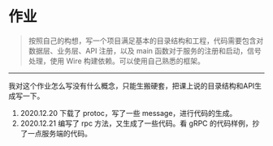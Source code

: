 # 作业

> 按照自己的构想，写一个项目满足基本的目录结构和工程，代码需要包含对数据层、业务层、API 注册，以及 main 函数对于服务的注册和启动，信号处理，使用 Wire 构建依赖。可以使用自己熟悉的框架。

---
我对这个作业怎么写没有什么概念，只能生搬硬套，把课上说的目录结构和API生成写一下。

1. 2020.12.20 下载了 protoc，写了一些 message，进行代码的生成。
2. 2020.12.21 编写了 rpc 方法，又生成了一些代码。看 gRPC 的代码样例，抄了一点服务端的代码。